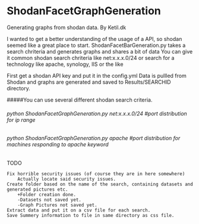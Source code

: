 # ShodanFacetGraphGeneration
Generating graphs from shodan data.
By Ketil.dk 
 
I wanted to get a better understanding of the usage of a API, so shodan seemed like a great place to start.
ShodanFacetBarGeneration.py takes a search chriteria and generates graphs and shares a bit of data
You can give it common shodan search chriteria like net:x.x.x.0/24  or search for a technology like apache, synology, IIS or the like

First get a shodan API key and put it in the config.yml
Data is pullled from Shodan and graphs are generated and saved to Results/SEARCHID directory.  

#####You can use several different shodan search criteria.
###### python ShodanFacetGraphGeneration.py net:x.x.x.0/24	#port distribution for ip range
###### python ShodanFacetGraphGeneration.py apache		#port distribution for machines responding to apache keyword




TODO

	Fix horrible security issues (of course they are in here somewhere)
		Actually locate said security issues.
	Create folder based on the name of the search, containing datasets and generated pictures etc.
		+Folder creation done.
		-Datasets not saved yet.
		-Graph Pictures not saved yet.
	Extract data and put it on a csv file for each search.
	Save Summery information to file in same directory as css file.
